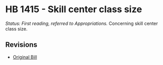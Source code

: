 # HB 1415 - Skill center class size
*Status: First reading, referred to Appropriations.*
Concerning skill center class size.

## Revisions
* [Original Bill](1/)